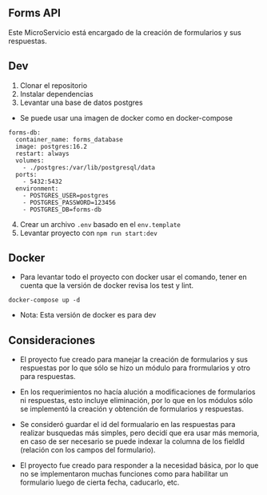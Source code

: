 ## Forms API
Este MicroServicio está encargado de la creación de formularios y sus respuestas.


## Dev

1. Clonar el repositorio
2. Instalar dependencias
3. Levantar una base de datos postgres
  - Se puede usar una imagen de docker como en docker-compose
```
forms-db:
  container_name: forms_database
  image: postgres:16.2
  restart: always
  volumes:
    - ./postgres:/var/lib/postgresql/data
  ports:
    - 5432:5432
  environment:
    - POSTGRES_USER=postgres
    - POSTGRES_PASSWORD=123456
    - POSTGRES_DB=forms-db
```
4. Crear un archivo `.env` basado en el `env.template`
5. Levantar proyecto con `npm run start:dev`

## Docker
- Para levantar todo el proyecto con docker usar el comando, tener en cuenta que la versión de docker revisa los test y lint.
```
docker-compose up -d
```

- Nota: Esta versión de docker es para dev

## Consideraciones

- El proyecto fue creado para manejar la creación de formularios y sus respuestas por lo que sólo se hizo un módulo para frormularios y otro para respuestas.

- En los requerimientos no hacía alución a modificaciones de formularios ni respuestas, esto incluye eliminación, por lo que en los módulos sólo se implementó la creación y obtención de formularios y respuestas.

- Se consideró guardar el id del formualario en las respuestas para realizar busquedas más simples, pero decidí que era usar más memoria, en caso de ser necesario se puede indexar la columna de los fieldId (relación con los campos del formulario).

- El proyecto fue creado para responder a la necesidad básica, por lo que no se implementaron muchas funciones como para habilitar un formulario luego de cierta fecha, caducarlo, etc.